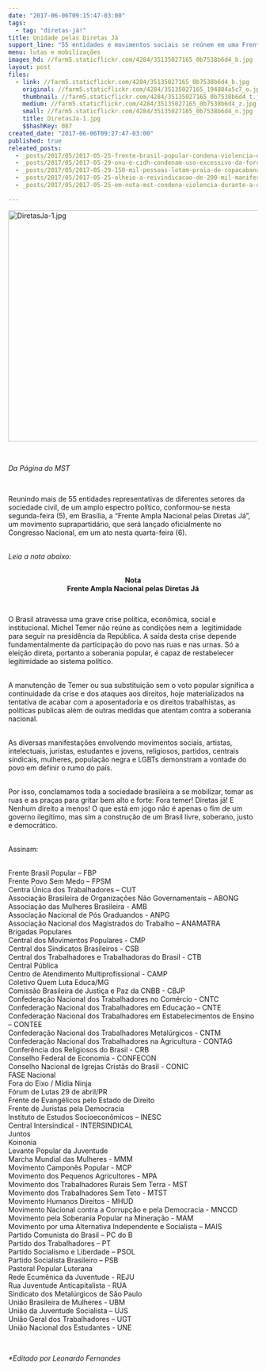 ```yaml
---
date: "2017-06-06T09:15:47-03:00"
tags:
  - tag: "diretas-já!"
title: Unidade pelas Diretas Já
support_line: "55 entidades e movimentos sociais se reúnem em uma Frente Ampla Nacional pelas Diretas. "
menu: lutas e mobilizações
images_hd: //farm5.staticflickr.com/4284/35135027165_0b7538b6d4_b.jpg
layout: post
files:
  - link: //farm5.staticflickr.com/4284/35135027165_0b7538b6d4_b.jpg
    original: //farm5.staticflickr.com/4284/35135027165_194884a5c7_o.jpg
    thumbnail: //farm5.staticflickr.com/4284/35135027165_0b7538b6d4_t.jpg
    medium: //farm5.staticflickr.com/4284/35135027165_0b7538b6d4_z.jpg
    small: //farm5.staticflickr.com/4284/35135027165_0b7538b6d4_n.jpg
    title: DiretasJa-1.jpg
    $$hashKey: 087
created_date: "2017-06-06T09:27:47-03:00"
published: true
releated_posts:
  - _posts/2017/05/2017-05-25-frente-brasil-popular-condena-violencia-e-uso-de-forcas-armadas.md
  - _posts/2017/05/2017-05-29-onu-e-cidh-condenam-uso-excessivo-da-forca-durante-manifestacoes-no-brasil.md
  - _posts/2017/05/2017-05-29-150-mil-pessoas-lotam-praia-de-copacabana-em-ato-historico-por-diretas-ja.md
  - _posts/2017/05/2017-05-25-alheio-a-reivindicacao-de-200-mil-manifestantes-governo-tentar-conquistar-legitimidade-com-repressao.md
  - _posts/2017/05/2017-05-25-em-nota-mst-condena-violencia-durante-a-ocupacao-dos-movimentos-populares-em-brasilia.md

---
```

<p><img alt="DiretasJa-1.jpg" height="467" src="//farm5.staticflickr.com/4284/35135027165_0b7538b6d4_b.jpg" width="700" /></p>

<p>&nbsp;</p>

<p><em>Da P&aacute;gina do MST</em></p>

<p>&nbsp;</p>

<p>Reunindo mais de 55 entidades representativas de diferentes setores da sociedade civil, de um amplo espectro pol&iacute;tico, conformou-se nesta segunda-feira (5), em Bras&iacute;lia, a &ldquo;Frente Ampla Nacional pelas Diretas J&aacute;&rdquo;, um movimento suprapartid&aacute;rio, que ser&aacute; lan&ccedil;ado oficialmente no Congresso Nacional, em um ato nesta quarta-feira (6).</p>

<p><br />
<em>Leia a nota abaixo:</em></p>

<p style="text-align: center;"><br />
<strong>Nota<br />
Frente Ampla Nacional pelas Diretas J&aacute;</strong></p>

<p>&nbsp;</p>

<p>O Brasil atravessa uma grave crise pol&iacute;tica, econ&ocirc;mica, social e institucional. Michel Temer n&atilde;o re&uacute;ne as condi&ccedil;&otilde;es nem a&nbsp; legitimidade para seguir na presid&ecirc;ncia da Rep&uacute;blica. A sa&iacute;da desta crise depende fundamentalmente da participa&ccedil;&atilde;o do povo nas ruas e nas urnas. S&oacute; a elei&ccedil;&atilde;o direta, portanto a soberania popular, &eacute; capaz de restabelecer legitimidade ao sistema pol&iacute;tico.</p>

<p><br />
A manuten&ccedil;&atilde;o de Temer ou sua substitui&ccedil;&atilde;o sem o voto popular significa a continuidade da crise e dos ataques aos direitos, hoje materializados na tentativa de acabar com a aposentadoria e os direitos trabalhistas, as pol&iacute;ticas publicas al&eacute;m de outras medidas que atentam contra a soberania nacional.</p>

<p><br />
As diversas manifesta&ccedil;&otilde;es envolvendo movimentos sociais, artistas, intelectuais, juristas, estudantes e jovens, religiosos, partidos, centrais sindicais, mulheres, popula&ccedil;&atilde;o negra e LGBTs demonstram a vontade do povo em definir o rumo do pa&iacute;s.</p>

<p><br />
Por isso, conclamamos toda a sociedade brasileira a se mobilizar, tomar as ruas e as pra&ccedil;as para gritar bem alto e forte: Fora temer! Diretas j&aacute;! E Nenhum direito a menos! O que est&aacute; em jogo n&atilde;o &eacute; apenas o fim de um governo ileg&iacute;timo, mas sim a constru&ccedil;&atilde;o de um Brasil livre, soberano, justo e democr&aacute;tico.</p>

<p><br />
Assinam:</p>

<p><br />
Frente Brasil Popular &ndash; FBP<br />
Frente Povo Sem Medo &ndash; FPSM<br />
Centra &Uacute;nica dos Trabalhadores &ndash; CUT<br />
Associa&ccedil;&atilde;o Brasileira de Organiza&ccedil;&otilde;es N&atilde;o Governamentais &ndash; ABONG<br />
Associa&ccedil;&atilde;o das Mulheres Brasileira - AMB<br />
Associa&ccedil;&atilde;o Nacional de P&oacute;s Graduandos - ANPG<br />
Associa&ccedil;&atilde;o Nacional dos Magistrados do Trabalho &ndash; ANAMATRA<br />
Brigadas Populares<br />
Central dos Movimentos Populares - CMP<br />
Central dos Sindicatos Brasileiros - CSB<br />
Central dos Trabalhadores e Trabalhadoras do Brasil - CTB<br />
Central P&uacute;blica<br />
Centro de Atendimento Multiprofissional - CAMP<br />
Coletivo Quem Luta Educa/MG<br />
Comiss&atilde;o Brasileira de Justi&ccedil;a e Paz da CNBB - CBJP<br />
Confedera&ccedil;&atilde;o Nacional dos Trabalhadores no Com&eacute;rcio - CNTC<br />
Confedera&ccedil;&atilde;o Nacional dos Trabalhadores em Educa&ccedil;&atilde;o &ndash; CNTE<br />
Confedera&ccedil;&atilde;o Nacional dos Trabalhadores em Estabelecimentos de Ensino &ndash; CONTEE<br />
Confedera&ccedil;&atilde;o Nacional dos Trabalhadores Metal&uacute;rgicos - CNTM<br />
Confedera&ccedil;&atilde;o Nacional dos Trabalhadores na Agricultura - CONTAG<br />
Confer&ecirc;ncia dos Religiosos do Brasil - CRB<br />
Conselho Federal de Economia - CONFECON<br />
Conselho Nacional de Igrejas Crist&atilde;s do Brasil - CONIC<br />
FASE Nacional<br />
Fora do Eixo / M&iacute;dia Ninja<br />
F&oacute;rum de Lutas 29 de abril/PR<br />
Frente de Evang&eacute;licos pelo Estado de Direito<br />
Frente de Juristas pela Democracia<br />
Instituto de Estudos Socioecon&ocirc;micos &ndash; INESC<br />
Central Intersindical - INTERSINDICAL<br />
Juntos<br />
Koinonia<br />
Levante Popular da Juventude<br />
Marcha Mundial das Mulheres - MMM<br />
Movimento Campon&ecirc;s Popular - MCP<br />
Movimento dos Pequenos Agricultores - MPA<br />
Movimento dos Trabalhadores Rurais Sem Terra - MST<br />
Movimento dos Trabalhadores Sem Teto - MTST<br />
Movimento Humanos Direitos - MHUD<br />
Movimento Nacional contra a Corrup&ccedil;&atilde;o e pela Democracia - MNCCD<br />
Movimento pela Soberania Popular na Minera&ccedil;&atilde;o - MAM<br />
Movimento por uma Alternativa Independente e Socialista &ndash; MAIS<br />
Partido Comunista do Brasil &ndash; PC do B<br />
Partido dos Trabalhadores &ndash; PT<br />
Partido Socialismo e Liberdade &ndash; PSOL<br />
Partido Socialista Brasileiro &ndash; PSB<br />
Pastoral Popular Luterana<br />
Rede Ecum&ecirc;nica da Juventude - REJU<br />
Rua Juventude Anticapitalista - RUA<br />
Sindicato dos Metal&uacute;rgicos de S&atilde;o Paulo<br />
Uni&atilde;o Brasileira de Mulheres - UBM<br />
Uni&atilde;o da Juventude Socialista &ndash; UJS<br />
Uni&atilde;o Geral dos Trabalhadores &ndash; UGT<br />
Uni&atilde;o Nacional dos Estudantes - UNE</p>

<p>&nbsp;</p>

<p><em>*Editado por Leonardo Fernandes</em></p>

<div class="webpki_lacunasoftware_com" id="webpki_lacunasoftware_com" style="display: none;">&nbsp;</div>
